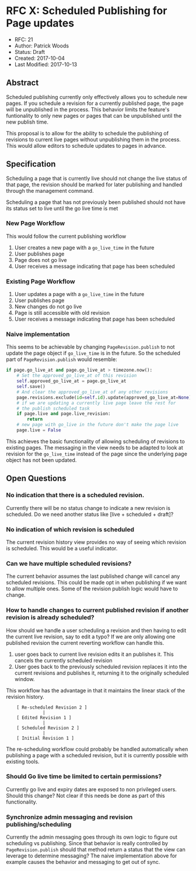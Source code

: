 # RFC X: Scheduled Publishing for Page updates


*   RFC: 21
*   Author: Patrick Woods
*   Status: Draft
*   Created: 2017-10-04
*   Last Modified: 2017-10-13

## Abstract


Scheduled publishing currently only effectively allows you to schedule
new pages. If you schedule a revision for a currently published page, the
page will be unpublished in the process. This behavior limits the
feature's funtionality to only new pages or pages that can be
unpublished until the new publish time.

This proposal is to allow for the ability to schedule the publishing of
revisions to current live pages without unpublishing them in the
process. This would allow editors to schedule updates to pages in
advance.

## Specification


Scheduling a page that is currently live should not change the live
status of that page, the revision should be marked for later publishing
and handled through the management command.

Scheduling a page that has not previously been published should not have
its status set to live until the go live time is met

### New Page Workflow

This would follow the current publishing workflow

1.  User creates a new page with a `go_live_time` in the future
2.  User publishes page
3.  Page does not go live
4.  User receives a message indicating that page has been scheduled

### Existing Page Workflow

1.  User updates a page with a `go_live_time` in the future
2.  User publishes page
3.  New changes do not go live
4.  Page is still accessible with old revision
5.  User receives a message indicating that page has been scheduled

### Naive implementation

This seems to be achievable by changing `PageRevision.publish` to not
update the page object if `go_live_time` is in the future. So the
scheduled part of `PageRevision.publish` would resemble:

``` python
if page.go_live_at and page.go_live_at > timezone.now():
    # Set the approved_go_live_at of this revision
    self.approved_go_live_at = page.go_live_at
    self.save()
    # And clear the approved_go_live_at of any other revisions
    page.revisions.exclude(id=self.id).update(approved_go_live_at=None)
	# if we are updating a currently live page leave the rest for
	# the publish scheduled task
	if page.live and page.live_revision:
		return
	# new page with go_live in the future don't make the page live
	page.live = False
```

This achieves the basic functionality of allowing scheduling of
revisions to existing pages. The messaging in the view needs to be
adapted to look at revision for the `go_live_time` instead of the page
since the underlying page object has not been updated.

## Open Questions


### No indication that there is a scheduled revision.

Currently there will be no status change to indicate a new revision is
scheduled. Do we need another status like \[live + scheduled + draft\]?

### No indication of which revision is scheduled

The current revision history view provides no way of seeing which
revision is scheduled. This would be a useful indicator.

### Can we have multiple scheduled revisions?

The current behavior assumes the last published change will cancel any
scheduled revisions. This could be made opt in when publishing if we
want to allow multiple ones. Some of the revision publish logic would
have to change.

### How to handle changes to current published revision if another revision is already scheduled?

How should we handle a user scheduling a revision and then having to
edit the current live revision, say to edit a typo? If we are only
allowing one published revision the current reverting workflow can
handle this.

1.  user goes back to current live revision edits it an publishes it.
    This cancels the currently scheduled revision
2.  User goes back to the previously scheduled revision replaces it into
    the current revisions and publishes it, returning it to the
    originally scheduled window.

This workflow has the advantage in that it maintains the linear stack of
the revision history.

```
    [ Re-scheduled Revision 2 ]
              |
    [ Edited Revision 1 ]
              |
    [ Scheduled Revision 2 ]
              |
    [ Initial Revision 1 ]
```

The re-scheduling workflow could probably be handled automatically when
publishing a page with a scheduled revision, but it is currently
possible with existing tools.

### Should Go live time be limited to certain permissions?

Currently go live and expiry dates are exposed to non privileged users.
Should this change? Not clear if this needs be done as part of this
functionality.

### Synchronize admin messaging and revision publishing/scheduling

Currently the admin messaging goes through its own logic to figure out scheduling vs publishing.
Since that behavior is really controlled by `PageRevision.publish` should that method return a status
that the view can leverage to determine messaging?  The naive implementation above for example causes
the behavior and messaging to get out of sync.
